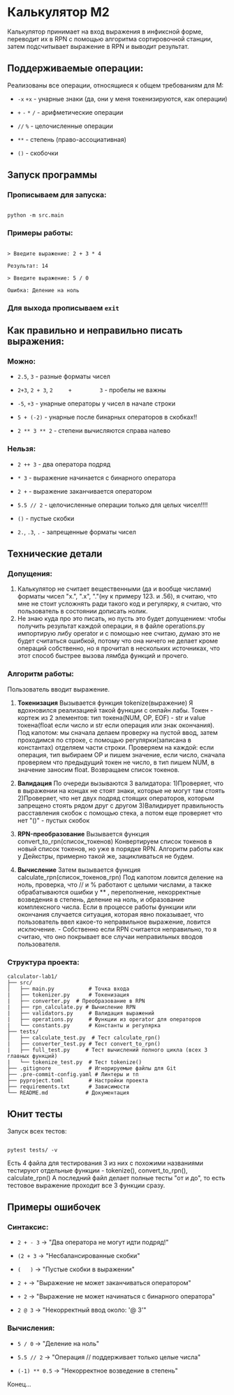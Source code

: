 # Калькулятор M2

Калькулятор принимает на вход выражения в инфиксной форме, переводит их в RPN с помощью алгоритма сортировочной станции, затем подсчитывает выражение в RPN и выводит результат.


## Поддерживаемые операции:

Реализованы все операции, относящиеся к общем требованиям для М:

- `-x` `+x` - унарные знаки (да, они у меня токенизируются, как операции)

- `+` `-` `*` `/` - арифметические операции

- `//` `%` - целочисленные операции  

- `**` - степень (право-ассоциативная)

- `()` - скобочки


## Запуск программы

### Прописываем для запуска:

```Консоль

python -m src.main

```



### Примеры работы:

```Консоль

> Введите выражение: 2 + 3 * 4

Результат: 14

> Введите выражение: 5 / 0

Ошибка: Деление на ноль

```

### Для выхода прописываем `exit`



## Как правильно и неправильно писать выражения:

### Можно:

- `2.5`, `3` - разные форматы чисел

- `2+3`, `2 + 3`, `2     +         3` - пробелы не важны

- `-5`, `+3` - унарные операторы у чисел в начале строки

- `5 + (-2)` - унарные после бинарных операторов в скобках!!

- `2 ** 3 ** 2` - степени вычисляются справа налево

### Нельзя:

- `2 ++ 3` - два оператора подряд

- `* 3` - выражение начинается с бинарного оператора  

- `2 +` - выражение заканчивается оператором

- `5.5 // 2` - целочисленные операции только для целых чисел!!!!

- `()` - пустые скобки

- `2.`, `.3`, `.` - запрещенные форматы чисел



## Технические детали


### Допущения:
1. Калькулятор не считает вещественными (да и вообще числами) форматы чисел "x.", ".x", "."(ну к примеру 123. и .56), я считаю, что мне не стоит усложнять ради такого код и регулярку, я считаю, что пользователь в состоянии дописать нолик.
2. Не знаю куда про это писать, но пусть это будет допущением: чтобы получить результат каждой операции, я в файле operations.py импортирую либу operator и с помощью нее считаю, думаю это не будет считаться ошибкой, потому что она ничего не делает кроме операций собственно, но я прочитал в нескольких источниках, что этот способ быстрее вызова лямбда функций и прочего.


### Алгоритм работы:

Пользователь вводит выражение.

1. **Токенизация**
	Вызывается функция tokenize(выражение)
	Я вдохновился реализацией такой функции с онлайн лабы.
	Токен - кортеж из 2 элементов: тип токена(NUM, OP, EOF) - str и value токена(float если число и str если операция или знак окончания).
	Под капотом: мы сначала делаем проверку на пустой ввод, затем проходимся по строке, с помощью регулярки(записана в константах) отделяем части строки. Проверяем на каждой: если операция, тип выбираем OP и пишем значение, если число, сначала проверяем что предыдущий токен не число, в тип пишем NUM, в значение заносим float. Возвращаем список токенов.


2. **Валидация**
	По очереди вызываются 3 валидатора:
		1)Проверяет, что в выражении на концах не стоят знаки, которые не могут там стоять
		2)Проверяет, что нет двух подряд стоящих операторов, которым запрещено стоять рядом друг с другом
		3)Валидирует правильность расставления скобок с помощью стека, а потом еще проверяет что нет "()" - пустых скобок

3. **RPN-преобразование**
		Вызывается функция convert_to_rpn(список_токенов)
		Конвертируем список токенов в новый список токенов, но уже в порядке RPN.
		Алгоритм работы как у Дейкстры, примерно такой же, зацикливаться не будем.

4. **Вычисление**
	Затем вызывается функция calculate_rpn(список_токенов_rpn)
	Под капотом ловится деление на ноль, проверка, что // и % работают с целыми числами, а также обрабатываются ошибки у ** , переполнение, некорректные возведения в степень, деление на ноль, и образование комплексного числа.
		Если в процессе работы функции или окончания случается ситуация, которая явно показывает, что пользователь ввел какое-то неправильное выражение, ловится исключение. - Собственно если RPN считается неправильно, то я считаю, что оно покрывает все случаи неправильных вводов пользователя.



### Структура проекта:

```
calculator-lab1/
├── src/
│   ├── main.py           # Точка входа
|	├── tokenizer.py      # Токенизация
|	├── converter.py  # Преобразование в RPN
|	├── rpn_calculate.py # Вычисление RPN
|	├── validators.py     # Валидация выражений
|	├── operations.py     # Функции из operator для операторов
|	└── constants.py      # Константы и регулярка
├── tests/
│   ├── calculate_test.py  # Тест calculate_rpn()
|	├── converter_test.py # Тест convert_to_rpn()
|	├── full_test.py     # Тест вычислений полного цикла (всех 3 главных функций)
|	└── tokenize_test.py  # Тест tokenize()
├── .gitignore            # Игнорируемые файлы для Git
├── .pre-commit-config.yaml # Линтеры и тп
├── pyproject.toml        # Настройки проекта
├── requirements.txt      # Зависимости
└── README.md            # Документация
```


## Юнит тесты

Запуск всех тестов:

```консоль

pytest tests/ -v

```

Есть 4 файла для тестирования
3 из них с похожими названиями тестируют отдельные функции - tokenize(), convert_to_rpn(), calculate_rpn()
А последний файл делает полные тесты "от и до", то есть тестовое выражение проходит все 3 функции сразу.


## Примеры ошибочек

### Синтаксис:

- `2 + - 3` → "Два оператора не могут идти подряд!"

- `(2 + 3` → "Несбалансированные скобки"  

- `(   )` → "Пустые скобки в выражении"

- `2 +` → "Выражение не может заканчиваться оператором"

- `+ 2` → "Выражение не может начинаться с бинарного оператора"

- `2 @ 3` → "Некорректный ввод около: '@ 3'"

### Вычисления:

- `5 / 0` → "Деление на ноль"

- `5.5 // 2` → "Операция // поддерживает только целые числа"

- `(-1) ** 0.5` → "Некорректное возведение в степень"


Конец...
